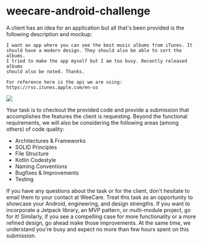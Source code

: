# weecare-android-challenge

A client has an idea for an application but all that's been provided is the following description and mockup:

```
I want an app where you can see the best music albums from iTunes. It 
should have a modern design. They should also be able to sort the albums.
I tried to make the app myself but I am too busy. Recently released albums 
should also be noted. Thanks.

For reference here is the api we are using: https://rss.itunes.apple.com/en-us
```
![](./docs/mockup.jpg)

Your task is to checkout the provided code and provide a submission that accomplishes the features the client is requesting. Beyond the functional requirements, we will also be considering the following areas (among others) of code quality:

- Architectures & Frameworks
- SOLID Principles
- File Structure
- Kotlin Codestyle
- Naming Conventions
- Bugfixes & Improvements
- Testing

If you have any questions about the task or for the client, don't hesitate to email them to your contact at WeeCare. Treat this task as an opportunity to showcase your Android, engineering, and design strengths. If you want to incorporate a Jetpack library, an MVP pattern, or multi-module project, go for it! Similarly, if you see a compelling case for more functionality or a more refined design, go ahead make those improvements. At the same time, we understand you're busy and expect no more than few hours spent on this submission.
